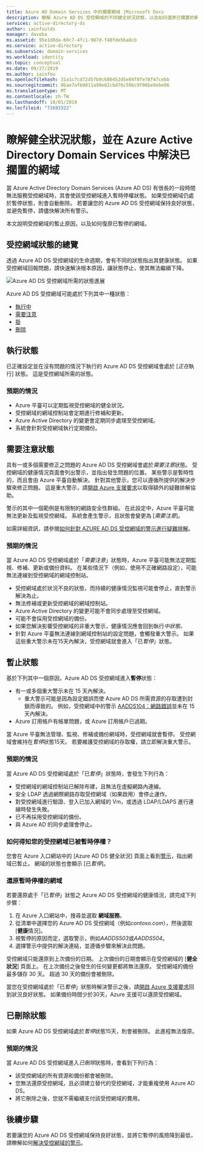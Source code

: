 ```yaml
---
title: Azure AD Domain Services 中的擱置網域 |Microsoft Docs
description: 瞭解 Azure AD DS 受控網域的不同健全狀況狀態，以及如何還原已擱置的網域。
services: active-directory-ds
author: iainfoulds
manager: daveba
ms.assetid: 95e1d8da-60c7-4fc1-987d-f48fde56a8cb
ms.service: active-directory
ms.subservice: domain-services
ms.workload: identity
ms.topic: conceptual
ms.date: 09/27/2019
ms.author: iainfou
ms.openlocfilehash: 31a1c7cd72d57b9c680452d5e84f8fe78f47cebb
ms.sourcegitcommit: 8bae7afb0011a98e82cbd76c50bc9f08be9ebe06
ms.translationtype: MT
ms.contentlocale: zh-TW
ms.lasthandoff: 10/01/2019
ms.locfileid: "71693322"
---
```

# <a name="understand-the-health-states-and-resolve-suspended-domains-in-azure-active-directory-domain-services"></a>瞭解健全狀況狀態，並在 Azure Active Directory Domain Services 中解決已擱置的網域

當 Azure Active Directory Domain Services (Azure AD DS) 有很長的一段時間無法服務受控網域時，其會使該受控網域進入暫時停權狀態。 如果受控網域仍處於暫停狀態，則會自動刪除。 若要讓您的 Azure AD DS 受控網域保持良好狀態，並避免暫停，請儘快解決所有警示。

本文說明受控網域的暫止原因，以及如何復原已暫停的網域。

## <a name="overview-of-managed-domain-states"></a>受控網域狀態的總覽

透過 Azure AD DS 受控網域的生命週期，會有不同的狀態指出其健康狀態。 如果受控網域回報問題，請快速解決根本原因，讓狀態停止，使其無法繼續下降。

![Azure AD DS 受控網域所需的狀態進展](media/active-directory-domain-services-suspension/suspension-timeline.PNG)

Azure AD DS 受控網域可能處於下列其中一種狀態：

* [執行中](#running-state)
* [需要注意](#needs-attention-state)
* [掛](#suspended-state)
* [刪除](#deleted-state)

## <a name="running-state"></a>執行狀態

已正確設定並在沒有問題的情況下執行的 Azure AD DS 受控網域會處於 [*正在*執行] 狀態。 這是受控網域所需的狀態。

### <a name="what-to-expect"></a>預期的情況

* Azure 平臺可以定期監視受控網域的健全狀況。
* 受控網域的網域控制站會定期進行修補和更新。
* Azure Active Directory 的變更會定期同步處理至受控網域。
* 系統會針對受控網域執行定期備份。

## <a name="needs-attention-state"></a>需要注意狀態

具有一或多個需要修正之問題的 Azure AD DS 受控網域會處於*需要注意*狀態。 受控網域的健康情況頁面會列出警示，並指出發生問題的位置。 某些警示是暫時性的，而且會由 Azure 平臺自動解決。 針對其他警示，您可以遵循所提供的解決步驟來修正問題。 這是重大警示，請[開啟 Azure 支援要求][azure-support]以取得額外的疑難排解協助。

警示的其中一個範例是有限制的網路安全性群組。 在此設定中，Azure 平臺可能無法更新及監視受控網域。 系統會產生警示，且狀態會變更為 [*需要注意*]。

如需詳細資訊，請參閱[如何針對 AZURE AD DS 受控網域的警示進行疑難排解][resolve-alerts]。

### <a name="what-to-expect"></a>預期的情況

當 Azure AD DS 受控網域處於「*需要注意*」狀態時，Azure 平臺可能無法定期監視、修補、更新或備份資料。 在某些情況下（例如，使用不正確網路設定），可能無法連線到受控網域的網域控制站。

* 受控網域處於狀況不良的狀態，而持續的健康情況監視可能會停止，直到警示解決為止。
* 無法修補或更新受控網域的網域控制站。
* Azure Active Directory 的變更可能不會同步處理至受控網域。
* 可能不會採用受控網域的備份。
* 如果您解決影響受控網域的非重大警示，健康情況應會回到執行*中狀態。*
* 針對 Azure 平臺無法連線到網域控制站的設定問題，會觸發重大警示。 如果這些重大警示未在15天內解決，受控網域就會進入「已*暫停*」狀態。

## <a name="suspended-state"></a>暫止狀態

基於下列其中一個原因，Azure AD DS 受控網域進入**暫停**狀態：

* 有一或多個重大警示未在 15 天內解決。
    * 重大警示可能是因為設定錯誤而使 Azure AD DS 所需資源的存取遭到封鎖而導致的。 例如，受控網域中的警示 [AADDS104：網路錯誤][alert-nsg]並未在 15 天內解決。
* Azure 訂用帳戶有帳單問題，或 Azure 訂用帳戶已過期。

當 Azure 平臺無法管理、監視、修補或備份網域時，受控網域就會暫停。 受控網域會維持在*暫停*狀態15天。 若要維護受控網域的存取權，請立即解決重大警示。

### <a name="what-to-expect"></a>預期的情況

當 Azure AD DS 受控網域處於「已*暫停*」狀態時，會發生下列行為：

* 受控網域的網域控制站已解除布建，且無法在虛擬網路內連線。
* 安全 LDAP 透過網際網路存取受控網域（如果啟用）會停止運作。
* 對受控網域進行驗證、登入已加入網域的 Vm，或透過 LDAP/LDAPS 進行連線時發生失敗。
* 已不再採用受控網域的備份。
* 與 Azure AD 的同步處理會停止。

### <a name="how-do-you-know-if-your-managed-domain-is-suspended"></a>如何得知您的受控網域已被暫時停權？

您會在 Azure 入口網站中的 [Azure AD DS 健全狀況] 頁面上看到[警示][resolve-alerts]，指出網域已暫止。 網域的狀態也會顯示 [已*暫停*]。

### <a name="restore-a-suspended-domain"></a>還原暫時停權的網域

若要還原處于「已*暫停*」狀態之 Azure AD DS 受控網域的健康情況，請完成下列步驟：

1. 在 Azure 入口網站中，搜尋並選取 **網域服務**。
1. 從清單中選擇您的 Azure AD DS 受控網域（例如*contoso.com*），然後選取 [**健康**情況]。
1. 視暫停的原因而定，選取警示，例如*AADDS503*或*AADDS504*。
1. 選擇警示中提供的解決連結，並遵循步驟來解決此問題。

受控網域只能還原到上次備份的日期。 上次備份的日期會顯示在受控網域的 [**健全狀況**] 頁面上。 在上次備份之後發生的任何變更都將無法還原。 受控網域的備份最多儲存 30 天。 超過 30 天的備份會被刪除。

當您在受控網域處於「已*暫停*」狀態時解決警示之後，請[開啟 Azure 支援要求][azure-support]回到狀況良好狀態。 如果備份時間少於30天，Azure 支援可以還原受控網域。

## <a name="deleted-state"></a>已刪除狀態

如果 Azure AD DS 受控網域處於*暫停*狀態15天，則會被刪除。 此進程無法復原。

### <a name="what-to-expect"></a>預期的情況

當 Azure AD DS 受控網域進入*已刪除*狀態時，會看到下列行為：

* 該受控網域的所有資源和備份都會被刪除。
* 您無法還原受控網域，且必須建立替代的受控網域，才能重複使用 Azure AD DS。
* 將它刪除之後，您就不需繼續支付該受控網域的費用。

## <a name="next-steps"></a>後續步驟

若要讓您的 Azure AD DS 受控網域保持良好狀態，並將它暫停的風險降到最低，請瞭解如何[解決受控網域的警示][resolve-alerts]。

<!-- INTERNAL LINKS -->
[alert-nsg]: alert-nsg.md
[azure-support]: ../active-directory/fundamentals/active-directory-troubleshooting-support-howto.md
[resolve-alerts]: troubleshoot-alerts.md
